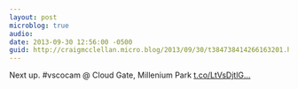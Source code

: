 ```yaml
---
layout: post
microblog: true
audio: 
date: 2013-09-30 12:56:00 -0500
guid: http://craigmcclellan.micro.blog/2013/09/30/t384738414266163201.html
---
```

Next up. #vscocam @ Cloud Gate, Millenium Park [t.co/LtVsDjtlG...](http://t.co/LtVsDjtlGt)
